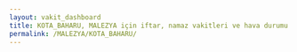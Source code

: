 ```yaml
---
layout: vakit_dashboard
title: KOTA_BAHARU, MALEZYA için iftar, namaz vakitleri ve hava durumu - ilçe/eyalet seç
permalink: /MALEZYA/KOTA_BAHARU/
---
```


<script type="text/javascript">
  var GLOBAL_COUNTRY = 'MALEZYA';
  var GLOBAL_CITY = 'KOTA_BAHARU';
  var GLOBAL_STATE = '';
  var lat = 72;
  var lon = 21;
</script>
